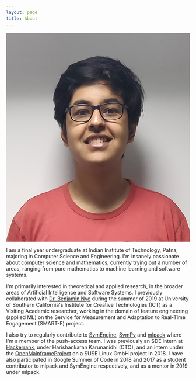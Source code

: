 ```yaml
---
layout: page
title: About
---
```


<img align = "center" width = "528" height = "572" src = "/assets/Portrait.png">

I am a final year undergraduate at Indian Institute of Technology, Patna, majoring in Computer Science and Engineering. I'm insanely passionate about computer science and mathematics, currently trying out a number of areas, ranging from pure mathematics to machine learning and software systems.

I'm primarily interested in theoretical and applied research, in the broader areas of Artificial Intelligence and Software Systems. I previously collaborated with [Dr. Benjamin Nye](http://ict.usc.edu/profile/benjamin-nye/) during the summer of 2019 at University of Southern California's Institute for Creative Technologies (ICT) as a Visiting Academic researcher, working in the domain of feature engineering (applied ML) on the Service for Measurement and Adaptation to Real-Time Engagement (SMART-E) project.

I also try to regularly contribute to [SymEngine](https://github.com/symengine/symengine), [SymPy](https://github.com/sympy/sympy) and [mlpack](https://github.com/mlpack/mlpack) where I'm a member of the push-access team. I was previously an SDE intern at [Hackerrank](https://www.hackerrank.com/), under Harishankaran Karunanidhi (CTO), and an intern under the [OpenMainframeProject](https://www.openmainframeproject.org/) on a SUSE Linux GmbH project in 2018. I have also participated in Google Summer of Code in 2018 and 2017 as a student contributor to mlpack and SymEngine respectively, and as a mentor in 2019 under mlpack.
